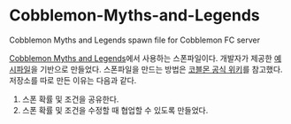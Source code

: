 # Cobblemon-Myths-and-Legends
Cobblemon Myths and Legends spawn file for Cobblemon FC server

[Cobblemon Myths and Legends](https://modrinth.com/mod/cobblemon-myths-and-legends-addon)에서 사용하는 스폰파일이다. 개발자가 제공한 [예시파일](https://drive.google.com/drive/folders/1-2PMqflSABr-6Q8hwOxTebLDgcSvAp2j)을 기반으로 만들었다. 스폰파일을 만드는 방법은 [코블몬 공식 위키](https://wiki.cobblemon.com/index.php/Tutorials/Creating_Custom_Spawns)를 참고했다. 저장소를 따로 만든 이유는 다음과 같다.

1. 스폰 확률 및 조건을 공유한다.
2. 스폰 확률 및 조건을 수정할 때 협업할 수 있도록 만들었다.
